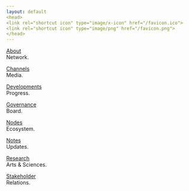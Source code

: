 ```yaml
---
layout: default
<head>
<link rel="shortcut icon" type="image/x-icon" href="/favicon.ico">
<link rel="shortcut icon" type="image/png" href="/favicon.png">
</head>
---
```


[About](/about)
<br>
Network.

[Channels](/channels)
<br>
Media.

[Developments](/dev)
<br>
Progress.

[Governance](/gov)
<br>
Board.

[Nodes](/nodes)
<br>
Ecosystem.

[Notes](/notes)
<br>
Updates.

[Research](/research)
<br>
Arts & Sciences.

[Stakeholder](/stakeholders)
<br>
Relations.






